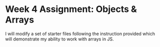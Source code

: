 # Week 4 Assignment: Objects & Arrays
I will modify a set of starter files following the instruction provided which will demonstrate my ability to work with arrays in JS.